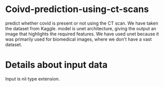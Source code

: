 # Coivd-prediction-using-ct-scans
predict whether covid is present or not using the CT scan. We have taken the dataset from Kaggle. model is unet architecture, giving the output an image that highlights the required features. We have used unet because it was primarily used for biomedical images, where we don't have a vast dataset.
# Details about input data
Input is nii type extension.
